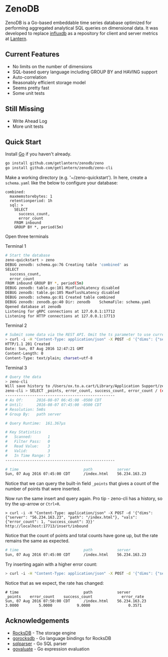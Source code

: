 # ZenoDB

ZenoDB is a Go-based embeddable time series database optimized for performing
aggregated analytical SQL queries on dimensional data.  It was developed to
replace [influxdb](https://github.com/influxdata/influxdb/) as a repository for
client and server metrics at [Lantern](https://www.getlantern.org).

## Current Features

 * No limits on the number of dimensions
 * SQL-based query language including GROUP BY and HAVING support
 * Auto-correlation
 * Reasonably efficient storage model
 * Seems pretty fast
 * Some unit tests

## Still Missing

 * Write Ahead Log
 * More unit tests

## Quick Start

Install [Go](https://golang.org/doc/install) if you haven't already.

```bash
go install github.com/getlantern/zenodb/zeno
go install github.com/getlantern/zenodb/zeno-cli
```

Make a working directory (e.g. '~/zeno-quickstart').  In here, create a
`schema.yaml` like the below to configure your database:

```
combined:
  maxmemstorebytes: 1
  retentionperiod: 1h
  sql: >
    SELECT
      success_count,
      error_count
    FROM inbound
    GROUP BY *, period(5m)
```

Open three terminals

Terminal 1

```bash
# Start the database
zeno-quickstart > zeno
DEBUG zenodb: schema.go:76 Creating table 'combined' as
SELECT
  success_count,
  error_count
FROM inbound GROUP BY *, period(5m)
DEBUG zenodb: table.go:101 MinFlushLatency disabled
DEBUG zenodb: table.go:105 MaxFlushLatency disabled
DEBUG zenodb: schema.go:81 Created table combined
DEBUG zenodb: zenodb.go:40 Dir: zenodb    SchemaFile: schema.yaml
Opened database at zenodb
Listening for gRPC connections at 127.0.0.1:17712
Listening for HTTP connections at 127.0.0.1:17713
```

Terminal 2

```bash
# Submit some data via the REST API. Omit the ts parameter to use current time.
> curl -i -H "Content-Type: application/json" -X POST -d '{"dims": {"server": "56.234.163.23", "path": "/index.html"}, "vals": {"error_count": 1, "success_count": 3}}' http://localhost:17713/insert/inbound
HTTP/1.1 201 Created
Date: Sun, 07 Aug 2016 12:47:21 GMT
Content-Length: 0
Content-Type: text/plain; charset=utf-8
```

Terminal 3

```bash
# Query the data
> zeno-cli
Will save history to /Users/ox.to.a.cart/Library/Application Support/zeno-cli/history
zeno-cli > SELECT _points, error_count, success_count, error_count / (error_count+success_count) AS error_rate FROM combined;
-------------------------------------------------
# As Of:      2016-08-07 06:45:00 -0500 CDT
# Until:      2016-08-07 07:45:00 -0500 CDT
# Resolution: 5m0s
# Group By:   path server

# Query Runtime:  161.367µs

# Key Statistics
#   Scanned:       1
#   Filter Pass:   0
#   Read Value:    3
#   Valid:         3
#   In Time Range: 3
-------------------------------------------------

# time                             path           server               _points    error_count    success_count    error_rate
Sun, 07 Aug 2016 07:45:00 CDT      /index.html    56.234.163.23         1.0000         1.0000           3.0000        0.2500
```

Notice that we can query the built-in field `_points` that gives a count of the
number of points that were inserted.

Now run the same insert and query again. Pro tip - zeno-cli has a history,
so try the up-arrow or `Ctrl+R`.

```
> curl -i -H "Content-Type: application/json" -X POST -d '{"dims": {"server": "56.234.163.23", "path": "/index.html"}, "vals": {"error_count": 1, "success_count": 3}}' http://localhost:17713/insert/inbound
```

Notice that the count of points and total counts have gone up, but the rate
remains the same as expected.

```bash
# time                             path           server               _points    error_count    success_count    error_rate
Sun, 07 Aug 2016 07:45:00 CDT      /index.html    56.234.163.23         2.0000         2.0000           6.0000        0.2500
```

Try inserting again with a higher error count:

```bash
> curl -i -H "Content-Type: application/json" -X POST -d '{"dims": {"server": "56.234.163.23", "path": "/index.html"}, "vals": {"error_count": 3, "success_count": 3}}' http://localhost:17713/insert/inbound
```

Notice that as we expect, the rate has changed:

```
# time                             path           server               _points    error_count    success_count             error_rate
Sun, 07 Aug 2016 07:50:00 CDT      /index.html    56.234.163.23         3.0000         5.0000           9.0000                 0.3571
```

## Acknowledgements

 * [RocksDB](http://rocksdb.org/) - The storage engine
 * [gorocksdb](https://github.com/tecbot/gorocksdb) - Go language bindings for RocksDB
 * [sqlparser](https://github.com/xwb1989/sqlparser) - Go SQL parser
 * [govaluate](https://github.com/Knetic/govaluate) - Go expression evaluation
